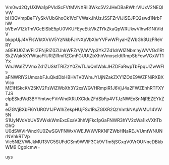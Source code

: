 Vm0wd2QyUXlWa1pPVldScFVtMVNXRll3Wkc5V2JHeDBaRWhrVlUxV2NEQlVW
bHBQVmpBeFYySkVUbGhoCk1VcFVWakJhUzJSSFZrVlJiSEJPQ2swd1NrbFhW
bVEwV1ZkTmVGcElSbE5pU0VKUFEyeEtkVkZ1YkZkaQpWRUkwVlhwR1NtVldV
bkppUjJ4VFlsWktXVkV5YzNkbFJrNXpVbXhrYVFwWFIyaHZWbGh3UzFReVRY
aGEKU0ZaVFlrZFNjRlZ0ZUhkWFZrVjVaVVp3YkZZd1drWlZNbmhyWVVGd1Rt
SkZWak5XYWtaaFlURlZlRmRZCmFGUUtZbXhhVmxscldtRmpSbFowVGxWT1Yx
WnJWalZVVmxZd1ZUSktTRlZzY0ZwTlJuQnlWakJHZDFaRwpTbFpqUlZwWFls
aFNWRlY2UmxabFJuQkdDbHBHV1V0WmJYUjNZakZXY1ZOdE9WZFNiRXBXVlcx
ME1HSkcKV25KV2FsWlZWbXh3Y2xsWGVHRmpiR1J6VjJ4a2FWZEhhRTFXYTJS
clpESkdWd3BYYmtwcFVrWndXRlJXClduZFdSbFp4VTJzNWExSnNjREZEYkZa
elZGVjBXbFl6YUROV1JFWlhZekpHUjFSc1RsZGlXR2QzVmtkNApWMU14VW5N
S1UyNVdVbUV5VWxkWmExcExaV3hhVjFkc1pGaFNWR3hYV2xWa1IxVXhTbGhQ
U0dSWVlrWncKU0ZwSGVFNWxVWEJWWVRKNFZWbHNaREJVUmtWNUNrNVhkRTVp
Vlc5NlZVWlJkMU13VG5SUFdGSm9WVlF3Ck9VTm5jSGxqV0VrOUNncDBkbWM9
Cgplcmw=

uys